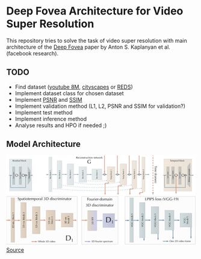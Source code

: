 # Deep Fovea Architecture for Video Super Resolution

This repository tries to solve the task of video super resolution with main architecture of the 
[Deep Fovea](https://research.fb.com/wp-content/uploads/2019/11/DeepFovea-Neural-Reconstruction-for-Foveated-Rendering-and-Video-Compression-using-Learned-Statistics-of-Natural-Videos.pdf?) 
paper by Anton S. Kaplanyan et al. (facebook research).

## TODO

* Find dataset ([youtube 8M](https://research.google.com/youtube8m/), [cityscapes](https://www.cityscapes-dataset.com/) or [REDS](https://seungjunnah.github.io/Datasets/reds.html))
* Implement dataset class for chosen dataset
* Implement [PSNR](https://en.wikipedia.org/wiki/Peak_signal-to-noise_ratio) and [SSIM](https://en.wikipedia.org/wiki/Structural_similarity)
* Implement validation method (L1, L2, PSNR and SSIM for validation?)
* Implement test method
* Implement inference method
* Analyse results and HPO if needed ;)

## Model Architecture
![Generator model](img/g_model.png)
![Losses](img/losses.png)
[Source](https://github.com/facebookresearch/DeepFovea)
